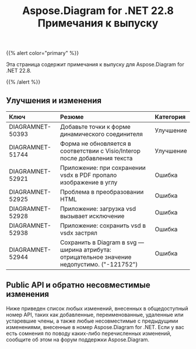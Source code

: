 ﻿---
title: Aspose.Diagram for .NET 22.8 Примечания к выпуску
type: docs
weight: 20
url: /ru/net/aspose-diagram-for-net-22-8-release-notes/
---
{{% alert color="primary" %}} 

Эта страница содержит примечания к выпуску для Aspose.Diagram for .NET 22.8.

{{% /alert %}} 
## **Улучшения и изменения**

|**Ключ**|**Резюме**|**Категория**|
|:- |:- |:- |
|DIAGRAMNET-50393|Добавьте точки к форме динамического соединителя|Улучшение|
|DIAGRAMNET-51744|Форма не обновляется в соответствии с Visio/Interop после добавления текста|Улучшение|
|DIAGRAMNET-52921|Приложение: при сохранении vsdx в PDF пропало изображение в углу|Ошибка|
|DIAGRAMNET-52925|Проблема в преобразовании HTML|Ошибка|
|DIAGRAMNET-52928|Приложение: загрузка vsd вызывает исключение|Ошибка|
|DIAGRAMNET-52938|Приложение: сохранить vsd в vsdx застрял|Ошибка|
|DIAGRAMNET-52944|Сохранить в Diagram в svg — ширина атрибута: отрицательное значение недопустимо. ("-121752")|Ошибка|

## **Public API и обратно несовместимые изменения**
Ниже приведен список любых изменений, внесенных в общедоступный номер API, таких как добавленные, переименованные, удаленные или устаревшие члены, а также любые несовместимые с предыдущими изменениями, внесенные в номер Aspose.Diagram for .NET. Если у вас есть сомнения по поводу каких-либо перечисленных изменений, сообщите об этом на форум поддержки Aspose.Diagram.
